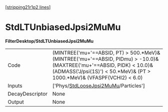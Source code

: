 [[stripping21r1p2 lines]](./stripping21r1p2-index)

# StdLTUnbiasedJpsi2MuMu

**FilterDesktop/StdLTUnbiasedJpsi2MuMu**

|                 |                                                                                                                                                                                                         |
|-----------------|---------------------------------------------------------------------------------------------------------------------------------------------------------------------------------------------------------|
| Code            | (MINTREE('mu+'==ABSID, PT) \> 500.\*MeV)& (MINTREE('mu+'==ABSID, PIDmu) \> -10.0)& (MAXTREE('mu+'==ABSID, PIDK) \< 10.0)& (ADMASS('J/psi(1S)') \< 50.\*MeV)& (PT \> 1000.\*MeV)& (VFASPF(VCHI2) \< 6.0) |
| Inputs          | ['Phys/[StdLooseJpsi2MuMu](./stripping21r1p2-commonparticles-stdloosejpsi2mumu)/Particles']                                                                                                           |
| DecayDescriptor | None                                                                                                                                                                                                    |
| Output          | None                                                                                                                                                                                                    |
